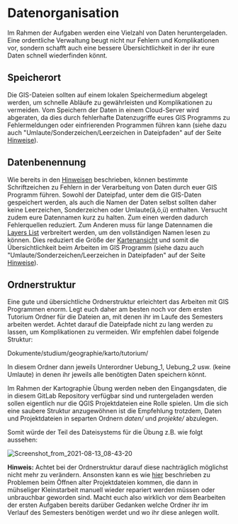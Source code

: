# Datenorganisation
Im Rahmen der Aufgaben werden eine Vielzahl von Daten heruntergeladen. Eine ordentliche Verwaltung beugt nicht nur Fehlern und Komplikationen vor, sondern schafft auch eine bessere Übersichtlichkeit in der ihr eure Daten schnell wiederfinden könnt.

## Speicherort
Die GIS-Dateien sollten auf einem lokalen Speichermedium abgelegt werden, um schnelle Abläufe zu gewährleisten und Komplikationen zu vermeiden. Vom Speichern der Daten in einem Cloud-Server wird abgeraten, da dies durch fehlerhafte Datenzugriffe eures GIS Programms zu Fehlermeldungen oder einfrierenden Programmen führen kann (siehe dazu auch "Umlaute/Sonderzeichen/Leerzeichen in Dateipfaden" auf der Seite [Hinweise](Hinweise-Arbeiten-mit-GIS)).

## Datenbenennung
Wie bereits in den [Hinweisen](Hinweise-Arbeiten-mit-GIS) beschrieben, können bestimmte Schriftzeichen zu Fehlern in der Verarbeitung von Daten durch euer GIS Programm führen. Sowohl der Dateipfad, unter dem die GIS-Daten gespeichert werden, als auch die Namen der Daten selbst sollten daher keine Leerzeichen, Sonderzeichen oder Umlaute(ä,ö,ü) enthalten. Versucht zudem eure Datennamen kurz zu halten. Zum einen werden dadurch Fehlerquellen reduziert. Zum Anderen muss für lange Datennamen die [Layers List](http://giscience.courses-pages.gistools.geog.uni-heidelberg.de/qgis-book//content/karto/benutzeroberfläche/GUI) verbreitert werden, um den vollständigen Namen lesen zu können. Dies reduziert die Größe der [Kartenansicht](http://giscience.courses-pages.gistools.geog.uni-heidelberg.de/qgis-book//content/karto//benutzeroberfläche/GUI) und somit die Übersichtlichkeit beim Arbeiten im GIS Programm (siehe dazu auch "Umlaute/Sonderzeichen/Leerzeichen in Dateipfaden" auf der Seite [Hinweise](Hinweise-Arbeiten-mit-GIS)).

## Ordnerstruktur
Eine gute und übersichtliche Ordnerstruktur erleichtert das Arbeiten mit GIS Programmen enorm. Legt euch daher am besten noch vor dem ersten Tutorium Ordner für die Dateien an, mit denen ihr im Laufe des Semesters arbeiten werdet. Achtet darauf die Dateipfade nicht zu lang werden zu lassen, um Komplikationen zu vermeiden. Wir empfehlen dabei folgende Struktur:

Dokumente/studium/geographie/karto/tutorium/

In diesem Ordner dann jeweils Unterordner Uebung_1, Uebung_2 usw. (keine Umlaute) in denen ihr jeweils alle benötigten Daten speichern könnt.

Im Rahmen der Kartographie Übung werden neben den Eingangsdaten, die in diesem GitLab Repository verfügbar sind und runtergeladen werden sollen eigentlich nur die QGIS Projektdateien eine Rolle spielen. Um die sich eine saubere Struktur anzugewöhnen ist die Empfehlung trotzdem, Daten und Projektdateien in separten Ordnern *daten/* und *projekte/* abzulegen.

Somit würde der Teil des Dateisystems für die Übung z.B. wie folgt aussehen:

![Screenshot_from_2021-08-13_08-43-20](https://courses.gistools.geog.uni-heidelberg.de/giscience/kartographie_uebung/-/wikis/uploads/img/datenorgaTree.png)

**Hinweis:** 
Achtet bei der Ordnerstruktur darauf diese nachträglich möglichst nicht mehr zu verändern. Ansonsten kann es wie [hier](http://giscience.courses-pages.gistools.geog.uni-heidelberg.de/qgis-book//content/karto/benutzeroberfläche/GUI) beschrieben zu Problemen beim Öffnen alter Projektdateien kommen, die dann in mühseliger Kleinstarbeit manuell wieder repariert werden müssen oder unbrauchbar geworden sind. Macht euch also wirklich vor dem Bearbeiten der ersten Aufgaben bereits darüber Gedanken welche Ordner ihr im Verlauf des Semesters benötigen werdet und wo ihr diese anlegen wollt.